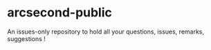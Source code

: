# arcsecond-public
An issues-only repository to hold all your questions, issues, remarks, suggestions !
